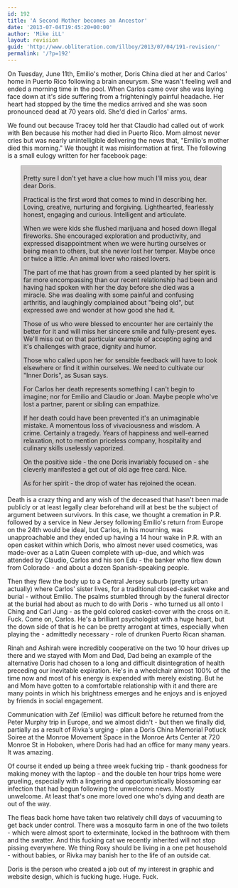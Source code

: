 ```yaml
---
id: 192
title: 'A Second Mother becomes an Ancestor'
date: '2013-07-04T19:45:20+00:00'
author: 'Mike iLL'
layout: revision
guid: 'http://www.obliteration.com/illboy/2013/07/04/191-revision/'
permalink: '/?p=192'
---
```


On Tuesday, June 11th, Emilio's mother, Doris China died at her and Carlos' home in Puerto Rico following a brain aneurysm. She wasn't feeling well and ended a morning time in the pool. When Carlos came over she was laying face down at it's side suffering from a frighteningly painful headache. Her heart had stopped by the time the medics arrived and she was soon pronounced dead at 70 years old. She'd died in Carlos' arms.

We found out because Tracey told her that Claudio had called out of work with Ben because his mother had died in Puerto Rico. Mom almost never cries but was nearly unintelligible delivering the news that, "Emilio's mother died this morning." We thought it was misinformation at first. The following is a small eulogy written for her facebook page:
<div style="width: 440px; background-color: #cdc9c9; margin-left: 30px; border: 1px solid #999; padding: 5px;">

Pretty sure I don't yet have a clue how much I'll miss you, dear dear Doris.

Practical is the first word that comes to mind in describing her. Loving, creative, nurturing and forgiving. Lighthearted, fearlessly honest, engaging and curious. Intelligent and articulate.

When we were kids she flushed marijuana and hosed down illegal fireworks. She encouraged exploration and productivity, and expressed disappointment when we were hurting ourselves or being mean to others, but she never lost her temper. Maybe once or twice a little. An animal lover who raised lovers.

The part of me that has grown from a seed planted by her spirit is far more encompassing than our recent relationship had been and having had spoken with her the day before she died was a miracle. She was dealing with some painful and confusing arthritis, and laughingly complained about "being old", but expressed awe and wonder at how good she had it.

Those of us who were blessed to encounter her are certainly the better for it and will miss her sincere smile and fully-present eyes. We'll miss out on that particular example of accepting aging and it's challenges with grace, dignity and humor.

Those who called upon her for sensible feedback will have to look elsewhere or find it within ourselves. We need to cultivate our "Inner Doris", as Susan says.

For Carlos her death represents something I can't begin to imagine; nor for Emilio and Claudio or Joan. Maybe people who've lost a partner, parent or sibling can empathize.

If her death could have been prevented it's an unimaginable mistake. A momentous loss of vivaciousness and wisdom. A crime. Certainly a tragedy. Years of happiness and well-earned relaxation, not to mention priceless company, hospitality and culinary skills uselessly vaporized.

On the positive side - the one Doris invariably focused on - she cleverly manifested a get out of old age free card. Nice.

As for her spirit - the drop of water has rejoined the ocean.

</div>
Death is a crazy thing and any wish of the deceased that hasn't been made publicly or at least legally clear beforehand will at best be the subject of argument between survivors. In this case, we thought a cremation in P.R. followed by a service in New Jersey following Emilio's return from Europe on the 24th would be ideal, but Carlos, in his mourning, was unapproachable and they ended up having a 14 hour wake in P.R. with an open casket within which Doris, who almost never used cosmetics, was made-over as a Latin Queen complete with up-due, and which was attended by Claudio, Carlos and his son Edu - the banker who flew down from Colorado - and about a dozen Spanish-speaking people.

Then they flew the body up to a Central Jersey suburb (pretty urban actually) where Carlos' sister lives, for a traditional closed-casket wake and burial - without Emilio. The psalms stumbled through by the funeral director at the burial had about as much to do with Doris - who turned us all onto I Ching and Carl Jung - as the gold colored casket-cover with the cross on it. Fuck. Come on, Carlos. He's a brilliant psychologist with a huge heart, but the down side of that is he can be pretty arrogant at times, especially when playing the - admittedly necessary - role of drunken Puerto Rican shaman.

Rinah and Ashirah were incredibly cooperative on the two 10 hour drives up there and we stayed with Mom and Dad, Dad being an example of the alternative Doris had chosen to a long and difficult disintegration of health preceding our inevitable expiration. He's in a wheelchair almost 100% of the time now and most of his energy is expended with merely existing. But he and Mom have gotten to a comfortable relationship with it and there are many points in which his brightness emerges and he enjoys and is enjoyed by friends in social engagement.

Communication with Zef (Emilio) was difficult before he returned from the Peter Murphy trip in Europe, and we almost didn't - but then we finally did, partially as a result of Rivka's urging - plan a Doris China Memorial Potluck Soiree at the Monroe Movement Space in the Monroe Arts Center at 720 Monroe St in Hoboken, where Doris had had an office for many many years. It was amazing.

Of course it ended up being a three week fucking trip - thank goodness for making money with the laptop - and the double ten hour trips home were grueling, especially with a lingering and opportunistically blossoming ear infection that had begun following the unwelcome news. Mostly unwelcome. At least that's one more loved one who's dying and death are out of the way.

The fleas back home have taken two relatively chill days of vacuuming to get back under control. There was a mosquito farm in one of the two toilets - which were almost sport to exterminate, locked in the bathroom with them and the swatter. And this fucking cat we recently inherited will not stop pissing everywhere. We thing Roxy should be living in a one pet household - without babies, or Rivka may banish her to the life of an outside cat.

Doris is the person who created a job out of my interest in graphic and website design, which is fucking huge. Huge. Fuck.